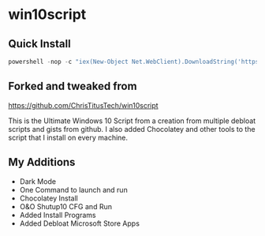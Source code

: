 # win10script

## Quick Install

```PowerShell
powershell -nop -c "iex(New-Object Net.WebClient).DownloadString('https://git.io/JJdmk')"
```

## Forked and tweaked from 

https://github.com/ChrisTitusTech/win10script

This is the Ultimate Windows 10 Script from a creation from multiple debloat scripts and gists from github. I also added Chocolatey and other tools to the script that I install on every machine.

## My Additions

- Dark Mode
- One Command to launch and run
- Chocolatey Install
- O&O Shutup10 CFG and Run
- Added Install Programs
- Added Debloat Microsoft Store Apps

